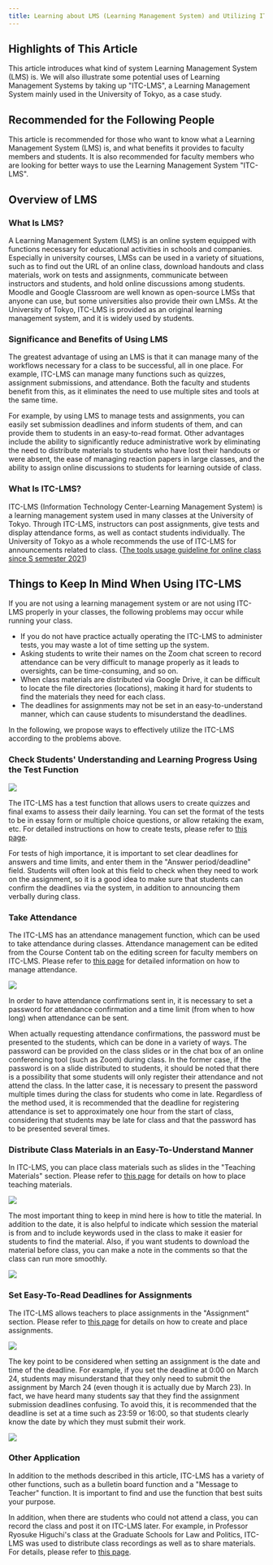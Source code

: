 ```yaml
---
title: Learning about LMS (Learning Management System) and Utilizing ITC-LMS
---
```


## Highlights of This Article

This article introduces what kind of system Learning Management System (LMS) is. We will also illustrate some potential uses of Learning Management Systems by taking up "ITC-LMS", a Learning Management System mainly used in the University of Tokyo, as a case study.

## Recommended for the Following People

This article is recommended for those who want to know what a Learning Management System (LMS) is, and what benefits it provides to faculty members and students. It is also recommended for faculty members who are looking for better ways to use the Learning Management System "ITC-LMS".

## Overview of LMS

### What Is LMS?

A Learning Management System (LMS) is an online system equipped with functions necessary for educational activities in schools and companies. Especially in university courses, LMSs can be used in a variety of situations, such as to find out the URL of an online class, download handouts and class materials, work on tests and assignments, communicate between instructors and students, and hold online discussions among students. Moodle and Google Classroom are well known as open-source LMSs that anyone can use, but some universities also provide their own LMSs. At the University of Tokyo, ITC-LMS is provided as an original learning management system, and it is widely used by students.

### Significance and Benefits of Using LMS

The greatest advantage of using an LMS is that it can manage many of the workflows necessary for a class to be successful, all in one place. For example, ITC-LMS can manage many functions such as quizzes, assignment submissions, and attendance. Both the faculty and students benefit from this, as it eliminates the need to use multiple sites and tools at the same time.

For example, by using LMS to manage tests and assignments, you can easily set submission deadlines and inform students of them, and can provide them to students in an easy-to-read format. Other advantages include the ability to significantly reduce administrative work by eliminating the need to distribute materials to students who have lost their handouts or were absent, the ease of managing reaction papers in large classes, and the ability to assign online discussions to students for learning outside of class.

### What Is ITC-LMS?

ITC-LMS (Information Technology Center-Learning Management System) is a learning management system used in many classes at the University of Tokyo. Through ITC-LMS, instructors can post assignments, give tests and display attendance forms, as well as contact students individually. The University of Tokyo as a whole recommends the use of ITC-LMS for announcements related to class. ([The tools usage guideline for online class since S semester 2021](/en/docs/guideline))

## Things to Keep In Mind When Using ITC-LMS

If you are not using a learning management system or are not using ITC-LMS properly in your classes, the following problems may occur while running your class.

- If you do not have practice actually operating the ITC-LMS to administer tests, you may waste a lot of time setting up the system.
- Asking students to write their names on the Zoom chat screen to record attendance can be very difficult to manage properly as it leads to oversights, can be time-consuming, and so on.
- When class materials are distributed via Google Drive, it can be difficult to locate the file directories (locations), making it hard for students to find the materials they need for each class.
- The deadlines for assignments may not be set in an easy-to-understand manner, which can cause students to misunderstand the deadlines.

In the following, we propose ways to effectively utilize the ITC-LMS according to the problems above.

### Check Students' Understanding and Learning Progress Using the Test Function

![](pic1.jpg)

The ITC-LMS has a test function that allows users to create quizzes and final exams to assess their daily learning. You can set the format of the tests to be in essay form or multiple choice questions, or allow retaking the exam, etc. For detailed instructions on how to create tests, please refer to [this page](/en/lms_lecturers/prepare_quizzes).

For tests of high importance, it is important to set clear deadlines for answers and time limits, and enter them in the "Answer period/deadline" field. Students will often look at this field to check when they need to work on the assignment, so it is a good idea to make sure that students can confirm the deadlines via the system, in addition to announcing them verbally during class.

### Take Attendance

The ITC-LMS has an attendance management function, which can be used to take attendance during classes. Attendance management can be edited from the Course Content tab on the editing screen for faculty members on ITC-LMS. Please refer to [this page](/en/lms_lecturers/view_attendances) for detailed information on how to manage attendance.

![](pic2.jpg)

In order to have attendance confirmations sent in, it is necessary to set a password for attendance confirmation and a time limit (from when to how long) when attendance can be sent.

When actually requesting attendance confirmations, the password must be presented to the students, which can be done in a variety of ways. The password can be provided on the class slides or in the chat box of an online conferencing tool (such as Zoom) during class. In the former case, if the password is on a slide distributed to students, it should be noted that there is a possibility that some students will only register their attendance and not attend the class. In the latter case, it is necessary to present the password multiple times during the class for students who come in late. Regardless of the method used, it is recommended that the deadline for registering attendance is set to approximately one hour from the start of class, considering that students may be late for class and that the password has to be presented several times.

### Distribute Class Materials in an Easy-To-Understand Manner

In ITC-LMS, you can place class materials such as slides in the "Teaching Materials" section. Please refer to [this page](/en/lms_lecturers/course_material) for details on how to place teaching materials.

![](pic3.jpg)

The most important thing to keep in mind here is how to title the material. In addition to the date, it is also helpful to indicate which session the material is from and to include keywords used in the class to make it easier for students to find the material. Also, if you want students to download the material before class, you can make a note in the comments so that the class can run more smoothly.

![](pic4.jpg)

### Set Easy-To-Read Deadlines for Assignments

The ITC-LMS allows teachers to place assignments in the "Assignment" section. Please refer to [this page](/en/lms_lecturers/assignments) for details on how to create and place assignments.

![](pic5.jpg)

The key point to be considered when setting an assignment is the date and time of the deadline. For example, if you set the deadline at 0:00 on March 24, students may misunderstand that they only need to submit the assignment by March 24 (even though it is actually due by March 23). In fact, we have heard many students say that they find the assignment submission deadlines confusing. To avoid this, it is recommended that the deadline is set at a time such as 23:59 or 16:00, so that students clearly know the date by which they must submit their work.

![](pic6.jpg)

### Other Application

In addition to the methods described in this article, ITC-LMS has a variety of other functions, such as a bulletin board function and a "Message to Teacher" function. It is important to find and use the function that best suits your purpose.

In addition, when there are students who could not attend a class, you can record the class and post it on ITC-LMS later. For example, in Professor Ryosuke Higuchi's class at the Graduate Schools for Law and Politics, ITC-LMS was used to distribute class recordings as well as to share materials. For details, please refer to [this page](/good-practice/interview/higuchi#%E5%AD%A6%E7%94%9F%E3%81%AE%E3%82%B3%E3%83%A1%E3%83%B3%E3%83%88-%E3%81%93%E3%81%AE%E6%8E%88%E6%A5%AD%E3%81%8C%E8%89%AF%E3%81%8B%E3%81%A3%E3%81%9F%E7%90%86%E7%94%B1).
